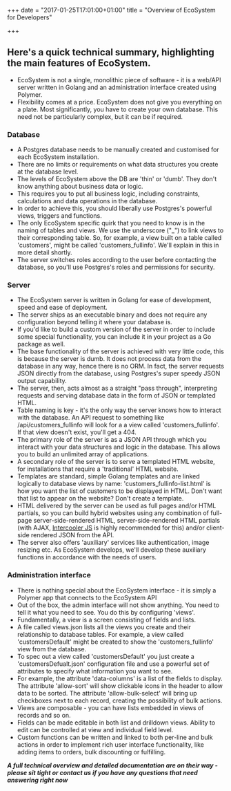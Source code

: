 +++
date = "2017-01-25T17:01:00+01:00"
title = "Overview of EcoSystem for Developers"

+++

## Here's a quick technical summary, highlighting the main features of EcoSystem.

- EcoSystem is not a single, monolithic piece of software - it is a web/API server written in Golang and an administration interface created using Polymer.
- Flexibility comes at a price.  EcoSystem does not give you everything on a plate.  Most significantly, you have to create your own database.  This need not be particularly complex, but it can be if required.

### Database

- A Postgres database needs to be manually created and customised for each EcoSystem installation.
- There are no limits or requirements on what data structures you create at the database level.
- The levels of EcoSystem above the DB are 'thin' or 'dumb'.  They don't know anything about business data or logic.
- This requires you to put all business logic, including constraints, calculations and data operations in the database.
- In order to achieve this, you should liberally use Postgres's powerful views, triggers and functions.
- The only EcoSystem specific quirk that you need to know is in the naming of tables and views.  We use the underscore ("_") to link views to their corresponding table.  So, for example, a view built on a table called 'customers', might be called 'customers_fullinfo'.  We'll explain in this in more detail shortly.
- The server switches roles according to the user before contacting the database, so you'll use Postgres's roles and permissions for security.

### Server

-  The EcoSystem server is written in Golang for ease of development, speed and ease of deployment.
-  The server ships as an executable binary and does not require any configuration beyond telling it where your database is.
-  If you'd like to build a custom version of the server in order to include some special functionality, you can include it in your project as a Go package as well.
-  The base functionality of the server is achieved with very little code, this is because the server is dumb.  It does not process data from the database in any way, hence there is no ORM.  In fact, the server requests JSON directly from the database, using Postgres's super speedy JSON output capability.
-  The server, then, acts almost as a straight "pass through", interpreting requests and serving database data in the form of JSON or templated HTML.
-  Table naming is key - it's the only way the server knows how to interact with the database. An API request to something like /api/customers_fullinfo will look for a a view called 'customers_fullinfo'.  If that view doesn't exist, you'll get a 404.
-  The primary role of the server is as a JSON API through which you interact with your data structures and logic in the database.  This allows you to build an unlimited array of applications.
-  A secondary role of the server is to serve a templated HTML website, for installations that require a 'traditional' HTML website.
-  Templates are standard, simple Golang templates and are linked logically to database views by name: 'customers_fullinfo-list.html' is how you want the list of customers to be displayed in HTML.  Don't want that list to appear on the website? Don't create a template.
-  HTML delivered by the server can be used as full pages and/or HTML partials, so you can build hybrid websites using any combination of full-page server-side-rendered HTML, server-side-rendered HTML partials (with AJAX, [Intercooler JS](https://www.intercoolerjs.org) is highly recommended for this) and/or client-side rendered JSON from the API.
-  The server also offers 'auxiliary' services like authentication, image resizing etc.  As EcoSystem develops, we'll develop these auxiliary functions in accordance with the needs of users.

### Administration interface

- There is nothing special about the EcoSystem interface - it is simply a Polymer app that connects to the EcoSystem API
- Out of the box, the admin interface will not show anything.  You need to tell it what you need to see.  You do this by configuring 'views'.
- Fundamentally, a view is a screen consisting of fields and lists.
- A file called views.json lists all the views you create and their relationship to database tables.  For example, a view called 'customersDefault' might be created to show the 'customers_fullinfo' view from the database.
- To spec out a view called 'customersDefault' you just create a 'customersDefualt.json' configuration file and use a powerful set of attributes to specify what information you want to see.
- For example, the attribute 'data-columns' is a list of the fields to display. The attribute 'allow-sort' will show clickable icons in the header to allow data to be sorted.  The attribute 'allow-bulk-select' will bring up checkboxes next to each record, creating the possibility of bulk actions.
- Views are composable - you can have lists embedded in views of records and so on.
- Fields can be made editable in both list and drilldown views.  Ability to edit can be controlled at view and individual field level.
- Custom functions can be written and linked to both per-line and bulk actions in order to implement rich user interface functionality, like adding items to orders, bulk discounting or fulfilling.

***A full technical overview and detailed documentation are on their way - please sit tight or contact us if you have any questions that need answering right now***
